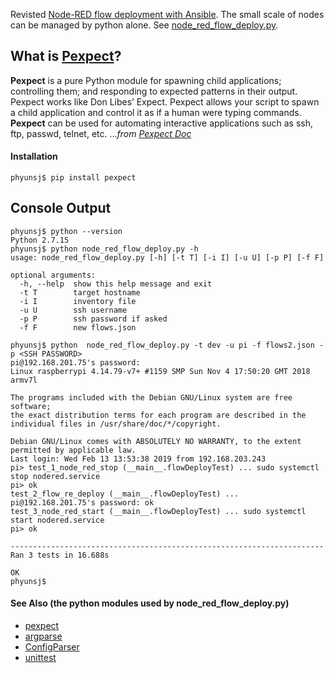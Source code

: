 
Revisted [Node-RED flow deployment with Ansible](https://github.com/phyunsj/automate-it/blob/master/README.md). The small scale of nodes can be managed by python alone. See [node_red_flow_deploy.py](https://github.com/phyunsj/automate-it/blob/master/2-flow-deploy-py/node_red_flow_deploy.py). 

## What is [Pexpect](https://github.com/pexpect/pexpect)?

**Pexpect** is a pure Python module for spawning child applications; controlling them; and responding to expected patterns in their output. Pexpect works like Don Libes’ Expect. Pexpect allows your script to spawn a child application and control it as if a human were typing commands. **Pexpect** can be used for automating interactive applications such as ssh, ftp, passwd, telnet, etc. ..._from [Pexpect Doc](https://pexpect.readthedocs.io/en/stable/)_

#### Installation

```
phyunsj$ pip install pexpect
```

## Console Output

```
phyunsj$ python --version
Python 2.7.15
phyunsj$ python node_red_flow_deploy.py -h
usage: node_red_flow_deploy.py [-h] [-t T] [-i I] [-u U] [-p P] [-f F]

optional arguments:
  -h, --help  show this help message and exit
  -t T        target hostname
  -i I        inventory file
  -u U        ssh username
  -p P        ssh password if asked
  -f F        new flows.json
```

```
phyunsj$ python  node_red_flow_deploy.py -t dev -u pi -f flows2.json -p <SSH PASSWORD>
pi@192.168.201.75's password:
Linux raspberrypi 4.14.79-v7+ #1159 SMP Sun Nov 4 17:50:20 GMT 2018 armv7l

The programs included with the Debian GNU/Linux system are free software;
the exact distribution terms for each program are described in the
individual files in /usr/share/doc/*/copyright.

Debian GNU/Linux comes with ABSOLUTELY NO WARRANTY, to the extent
permitted by applicable law.
Last login: Wed Feb 13 13:53:38 2019 from 192.168.203.243
pi> test_1_node_red_stop (__main__.flowDeployTest) ... sudo systemctl stop nodered.service
pi> ok
test_2_flow_re_deploy (__main__.flowDeployTest) ... pi@192.168.201.75's password: ok
test_3_node_red_start (__main__.flowDeployTest) ... sudo systemctl start nodered.service
pi> ok

----------------------------------------------------------------------
Ran 3 tests in 16.688s

OK
phyunsj$
```

#### See Also (the python modules used by node_red_flow_deploy.py)

- [pexpect](https://pexpect.readthedocs.io/en/stable/examples.html)
- [argparse](https://docs.python.org/2/howto/argparse.html)
- [ConfigParser](https://docs.python.org/2/library/configparser.html)
- [unittest](https://docs.python.org/2/library/unittest.html)

